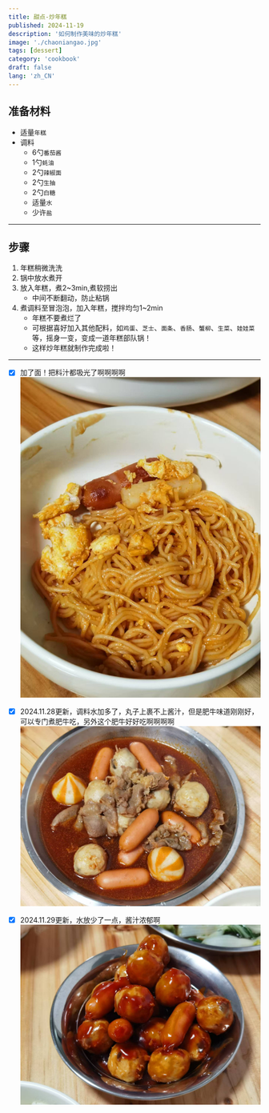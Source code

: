 ```yaml
---
title: 甜点-炒年糕
published: 2024-11-19
description: '如何制作美味的炒年糕'
image: './chaoniangao.jpg'
tags: [dessert]
category: 'cookbook'
draft: false
lang: 'zh_CN'
---
```


## 准备材料   
- 适量`年糕`   
- 调料  
     - 6勺`番茄酱`  
     - 1勺`蚝油`  
     - 2勺`辣椒面`  
     - 2勺`生抽`  
     - 2勺`白糖`  
     - 适量`水`  
     - 少许`盐` 

***********

## 步骤  
1. 年糕稍微洗洗  
2. 锅中放水煮开  
3. 放入年糕，煮2~3min,煮软捞出  
    - 中间不断翻动，防止粘锅  
5. 煮调料至冒泡泡，加入年糕，搅拌均匀1~2min  
    - 年糕不要煮烂了  
    - 可根据喜好加入其他配料，如`鸡蛋`、`芝士`、`面条`、`香肠`、`蟹柳`、`生菜`、`娃娃菜`等，摇身一变，变成一道年糕部队锅！  
    - 这样炒年糕就制作完成啦！ 

***********

- [x] 加了面！把料汁都吸光了啊啊啊啊  
![2](./2.jpg)

- [x] 2024.11.28更新，调料水加多了，丸子上裹不上酱汁，但是肥牛味道刚刚好，可以专门煮肥牛吃，另外这个肥牛好好吃啊啊啊啊  
![3](./3.jpg)

- [x] 2024.11.29更新，水放少了一点，酱汁浓郁啊  
![4](./4.jpg)